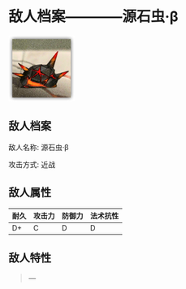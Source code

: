 # 敌人档案————源石虫·β

![源石虫·β](./eneIcons/源石虫·β.png)

## 敌人档案

敌人名称: 源石虫·β

攻击方式: 近战

## 敌人属性

| 耐久      | 攻击力  | 防御力 | 法术抗性 |
|---------|------|-----|------|
| D+ | C | D | D |

## 敌人特性
> —
